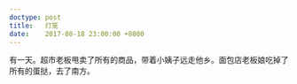 ```yaml
---
doctype: post
title:   灯笼
date:    2017-08-18 23:00:00 +0800
---
```


有一天。超市老板甩卖了所有的商品，带着小姨子远走他乡。面包店老板娘吃掉了所有的蛋挞，去了南方。

